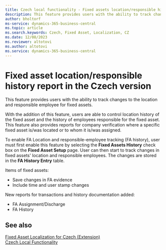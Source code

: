 ```yaml
---
title: Czech local functionality - Fixed assets location/responsible history report
description: This feature provides users with the ability to track changes to the location and responsible employee for fixed assets.
author: bholtorf
ms-service: dynamics-365-business-central
ms.topic: article
ms.search.keywords: Czech, Fixed Asset, Localization, CZ
ms.date: 12/08/2023
ms.reviewer: altotovi
ms.author: altotovi
ms.service: dynamics-365-business-central
---
```


# Fixed asset location/responsible history report in the Czech version

This feature provides users with the ability to track changes to the location and responsible employee for fixed assets.

With the addition of this feature, users are able to control location history of the fixed asset and the history of employees responsible for the fixed asset.
This feature also provides reports for company verification where a specific fixed asset is/was located or to whom it is/was assigned.

To enable FA Location and responsible-employee tracking (FA history), user must first enable this feature by selecting the **Fixed Assets History** check box on the **Fixed Asset Setup** page. User can then start to track changes in fixed assets' location and responsible employees. The changes are stored in the **FA History Entry** table.

Items of fixed assets:
- Save changes in FA evidence
- Include time and user stamp changes

New reports for transactions and history documentation added:
- FA Assignment/Discharge
- FA History

## See also

[Fixed Asset Localization for Czech (Extension)](ui-extensions-fixed-asset-localization-cz.md)  
[Czech Local Functionality](czech-local-functionality.md)  
